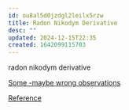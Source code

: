 ```yaml
---
id: ou8al5d0jzdgl2leilx5rzw
title: Radon Nikodym Derivative
desc: ""
updated: 2024-12-15T22:35
created: 1642099115703
---
```


radon nikodym derivative

[Some -maybe wrong observations](https://docs.google.com/document/d/1M2DfKqAx4AijTccnBaR4IUYWmk3aZ4KoyxovehF7CQw/edit)

[Reference](http://fds.duke.edu/db/attachment/1673)